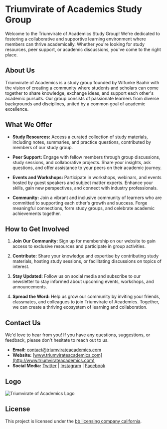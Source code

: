 # Triumvirate of Academics Study Group

Welcome to the Triumvirate of Academics Study Group! We're dedicated to fostering a collaborative and supportive learning environment where members can thrive academically. Whether you're looking for study resources, peer support, or academic discussions, you've come to the right place.

## About Us

Triumvirate of Academics is a study group founded by Wifunke Baahir with the vision of creating a community where students and scholars can come together to share knowledge, exchange ideas, and support each other's academic pursuits. Our group consists of passionate learners from diverse backgrounds and disciplines, united by a common goal of academic excellence.

## What We Offer

- **Study Resources:** Access a curated collection of study materials, including notes, summaries, and practice questions, contributed by members of our study group.
  
- **Peer Support:** Engage with fellow members through group discussions, study sessions, and collaborative projects. Share your insights, ask questions, and offer assistance to your peers on their academic journey.
  
- **Events and Workshops:** Participate in workshops, webinars, and events hosted by guest speakers and subject matter experts. Enhance your skills, gain new perspectives, and connect with industry professionals.

- **Community:** Join a vibrant and inclusive community of learners who are committed to supporting each other's growth and success. Forge meaningful connections, form study groups, and celebrate academic achievements together.

## How to Get Involved

1. **Join Our Community:** Sign up for membership on our website to gain access to exclusive resources and participate in group activities.
   
2. **Contribute:** Share your knowledge and expertise by contributing study materials, hosting study sessions, or facilitating discussions on topics of interest.
   
3. **Stay Updated:** Follow us on social media and subscribe to our newsletter to stay informed about upcoming events, workshops, and announcements.
   
4. **Spread the Word:** Help us grow our community by inviting your friends, classmates, and colleagues to join Triumvirate of Academics. Together, we can create a thriving ecosystem of learning and collaboration.

## Contact Us

We'd love to hear from you! If you have any questions, suggestions, or feedback, please don't hesitate to reach out to us.

- **Email:** [contact@triumvirateacademics.com](mailto:contact@triumvirateacademics.com)
- **Website:** [www.triumvirateacademics.com](http://www.triumvirateacademics.com)
- **Social Media:** [Twitter](https://twitter.com/triumv_academia) | [Instagram](https://www.instagram.com/triumvirateacademics) | [Facebook](https://www.facebook.com/triumvirateacademics)
## Logo

![Triumvirate of Academics Logo](school.png)
## License

This project is licensed under the [bb licensing company california](2024).


